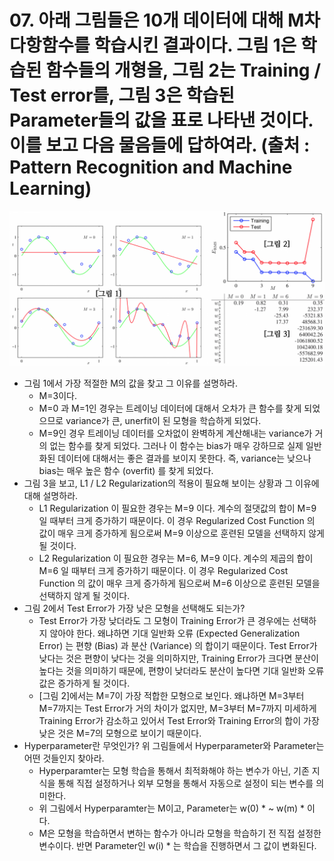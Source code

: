 # 07. 아래 그림들은 10개 데이터에 대해 M차 다항함수를 학습시킨 결과이다. 그림 1은 학습된 함수들의 개형을, 그림 2는 Training / Test error를, 그림 3은 학습된 Parameter들의 값을 표로 나타낸 것이다. 이를 보고 다음 물음들에 답하여라. (출처 : Pattern Recognition and Machine Learning)

![](../images/ml-questions-01-07.png)

- 그림 1에서 가장 적절한 M의 값을 찾고 그 이유를 설명하라.
  - M=3이다. 
  - M=0 과 M=1인 경우는 트레이닝 데이터에 대해서 오차가 큰 함수를 찾게 되었으므로 variance가 큰, unerfit이 된 모형을 학습하게 되었다.
  - M=9인 경우 트레이닝 데이터를 오차없이 완벽하게 계산해내는 variance가 거의 없는 함수를 찾게 되었다. 그러나 이 함수는 bias가 매우 강하므로 실제 일반화된 데이터에 대해서는 좋은 결과를 보이지 못한다. 즉, variance는 낮으나 bias는 매우 높은 함수 (overfit) 를 찾게 되었다.
- 그림 3을 보고, L1 / L2 Regularization의 적용이 필요해 보이는 상황과 그 이유에 대해 설명하라.
  - L1 Regularization 이 필요한 경우는 M=9 이다. 계수의 절댓값의 합이 M=9 일 때부터 크게 증가하기 때문이다. 이 경우 Regularized Cost Function 의 값이 매우 크게 증가하게 됨으로써 M=9 이상으로 훈련된 모델을 선택하지 않게 될 것이다.
  - L2 Regularization 이 필요한 경우는 M=6, M=9 이다. 계수의 제곱의 합이 M=6 일 때부터 크게 증가하기 때문이다. 이 경우 Regularized Cost Function 의 값이 매우 크게 증가하게 됨으로써 M=6 이상으로 훈련된 모델을 선택하지 않게 될 것이다.
- 그림 2에서 Test Error가 가장 낮은 모형을 선택해도 되는가?
  - Test Error가 가장 낮더라도 그 모형이 Training Error가 큰 경우에는 선택하지 않아야 한다. 왜냐하면 기대 일반화 오류 (Expected Generalization Error)  는 편향 (Bias) 과 분산 (Variance) 의 합이기 때문이다. Test Error가 낮다는 것은 편향이 낮다는 것을 의미하지만, Training Error가 크다면 분산이 높다는 것을 의미하기 때문에, 편향이 낮더라도 분산이 높다면 기대 일반화 오류 값은 증가하게 될 것이다.
  - [그림 2]에서는 M=7이 가장 적합한 모형으로 보인다. 왜냐하면 M=3부터 M=7까지는 Test Error가 거의 차이가 없지만, M=3부터 M=7까지 미세하게 Training Error가 감소하고 있어서 Test Error와 Training Error의 합이 가장 낮은 것은 M=7의 모형으로 보이기 때문이다.
- Hyperparameter란 무엇인가? 위 그림들에서 Hyperparameter와 Parameter는 어떤 것들인지 찾아라.
  - Hyperparamter는 모형 학습을 통해서 최적화해야 하는 변수가 아닌, 기존 지식을 통해 직접 설정하거나 외부 모형을 통해서 자동으로 설정이 되는 변수를 의미한다.
  - 위 그림에서 Hyperparamter는 M이고, Parameter는 w(0) * ~ w(m) * 이다.
  - M은 모형을 학습하면서 변하는 함수가 아니라 모형을 학습하기 전 직접 설정한 변수이다. 반면 Parameter인 w(i) * 는 학습을 진행하면서 그 값이 변화된다. 